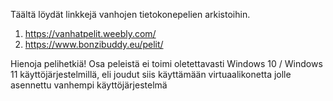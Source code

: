 Täältä löydät linkkejä vanhojen tietokonepelien arkistoihin.

1. https://vanhatpelit.weebly.com/
2. https://www.bonzibuddy.eu/pelit/

Hienoja pelihetkiä!
Osa peleistä ei toimi oletettavasti Windows 10 / Windows 11 käyttöjärjestelmillä, eli joudut siis käyttämään virtuaalikonetta jolle asennettu vanhempi käyttöjärjestelmä

